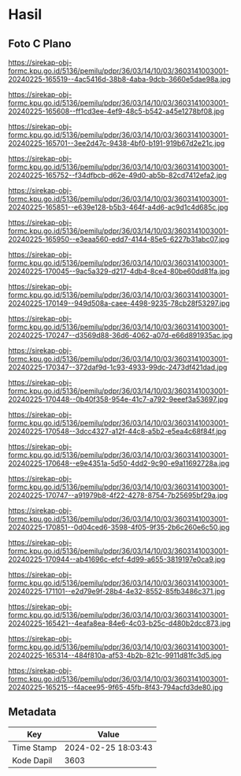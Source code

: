 # Hasil

## Foto C Plano

https://sirekap-obj-formc.kpu.go.id/5136/pemilu/pdpr/36/03/14/10/03/3603141003001-20240225-165519--4ac5416d-38b8-4aba-9dcb-3660e5dae98a.jpg

https://sirekap-obj-formc.kpu.go.id/5136/pemilu/pdpr/36/03/14/10/03/3603141003001-20240225-165608--ff1cd3ee-4ef9-48c5-b542-a45e1278bf08.jpg

https://sirekap-obj-formc.kpu.go.id/5136/pemilu/pdpr/36/03/14/10/03/3603141003001-20240225-165701--3ee2d47c-9438-4bf0-b191-919b67d2e21c.jpg

https://sirekap-obj-formc.kpu.go.id/5136/pemilu/pdpr/36/03/14/10/03/3603141003001-20240225-165752--f34dfbcb-d62e-49d0-ab5b-82cd7412efa2.jpg

https://sirekap-obj-formc.kpu.go.id/5136/pemilu/pdpr/36/03/14/10/03/3603141003001-20240225-165851--e639e128-b5b3-464f-a4d6-ac9d1c4d685c.jpg

https://sirekap-obj-formc.kpu.go.id/5136/pemilu/pdpr/36/03/14/10/03/3603141003001-20240225-165950--e3eaa560-edd7-4144-85e5-6227b31abc07.jpg

https://sirekap-obj-formc.kpu.go.id/5136/pemilu/pdpr/36/03/14/10/03/3603141003001-20240225-170045--9ac5a329-d217-4db4-8ce4-80be60dd81fa.jpg

https://sirekap-obj-formc.kpu.go.id/5136/pemilu/pdpr/36/03/14/10/03/3603141003001-20240225-170149--949d508a-caee-4498-9235-78cb28f53297.jpg

https://sirekap-obj-formc.kpu.go.id/5136/pemilu/pdpr/36/03/14/10/03/3603141003001-20240225-170247--d3569d88-36d6-4062-a07d-e66d891935ac.jpg

https://sirekap-obj-formc.kpu.go.id/5136/pemilu/pdpr/36/03/14/10/03/3603141003001-20240225-170347--372daf9d-1c93-4933-99dc-2473df421dad.jpg

https://sirekap-obj-formc.kpu.go.id/5136/pemilu/pdpr/36/03/14/10/03/3603141003001-20240225-170448--0b40f358-954e-41c7-a792-9eeef3a53697.jpg

https://sirekap-obj-formc.kpu.go.id/5136/pemilu/pdpr/36/03/14/10/03/3603141003001-20240225-170548--3dcc4327-a12f-44c8-a5b2-e5ea4c68f84f.jpg

https://sirekap-obj-formc.kpu.go.id/5136/pemilu/pdpr/36/03/14/10/03/3603141003001-20240225-170648--e9e4351a-5d50-4dd2-9c90-e9a11692728a.jpg

https://sirekap-obj-formc.kpu.go.id/5136/pemilu/pdpr/36/03/14/10/03/3603141003001-20240225-170747--a91979b8-4f22-4278-8754-7b25695bf29a.jpg

https://sirekap-obj-formc.kpu.go.id/5136/pemilu/pdpr/36/03/14/10/03/3603141003001-20240225-170851--0d04ced6-3598-4f05-9f35-2b6c260e6c50.jpg

https://sirekap-obj-formc.kpu.go.id/5136/pemilu/pdpr/36/03/14/10/03/3603141003001-20240225-170944--ab41696c-efcf-4d99-a655-3819197e0ca9.jpg

https://sirekap-obj-formc.kpu.go.id/5136/pemilu/pdpr/36/03/14/10/03/3603141003001-20240225-171101--e2d79e9f-28b4-4e32-8552-85fb3486c371.jpg

https://sirekap-obj-formc.kpu.go.id/5136/pemilu/pdpr/36/03/14/10/03/3603141003001-20240225-165421--4eafa8ea-84e6-4c03-b25c-d480b2dcc873.jpg

https://sirekap-obj-formc.kpu.go.id/5136/pemilu/pdpr/36/03/14/10/03/3603141003001-20240225-165314--484f810a-af53-4b2b-821c-9911d81fc3d5.jpg

https://sirekap-obj-formc.kpu.go.id/5136/pemilu/pdpr/36/03/14/10/03/3603141003001-20240225-165215--f4acee95-9f65-45fb-8f43-794acfd3de80.jpg


## Metadata

| Key        | Value               |
| ---------- | ------------------- |
| Time Stamp | 2024-02-25 18:03:43 |
| Kode Dapil | 3603                |



